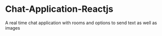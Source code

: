 # Chat-Application-Reactjs
A real time chat application with rooms and options to send text as well as images
